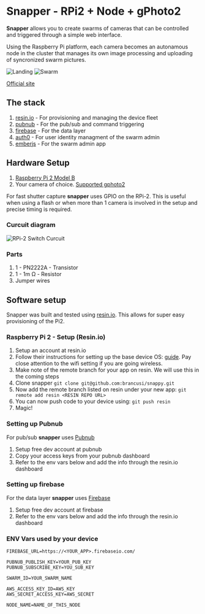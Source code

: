 # Snapper - RPi2 + Node + gPhoto2

__Snapper__ allows you to create swarms of cameras that can be controlled and triggered through a simple web interface.

Using the Raspberry Pi platform, each camera becomes an autonamous node in the cluster that manages its own image processing and uploading of syncronized swarm pictures.

![Landing](http://wildsnapper.s3.amazonaws.com/Screen%20Shot%202015-08-16%20at%209.17.04%20PM.png)
![Swarm](http://wildsnapper.s3.amazonaws.com/Screen%20Shot%202015-08-16%20at%209.17.20%20PM.png)

[Official site](http://brancusi.github.io/snappy/)

## The stack

1. [resin.io](http://resin.io/) - For provisioning and managing the device fleet
1. [pubnub](https://www.pubnub.com/) - For the pub/sub and command triggering
1. [firebase](https://www.firebase.com/) - For the data layer
1. [auth0](https://auth0.com/) - For user identity managment of the swarm admin
1. [emberjs](https://emberjs.com/) - For the swarm admin app

## Hardware Setup

1. [Raspberry Pi 2 Model B](https://www.raspberrypi.org/products/raspberry-pi-2-model-b/)
1. Your camera of choice. [Supported gphoto2](http://www.gphoto.org/doc/remote/)

For fast shutter capture __snapper__ uses GPIO on the RPi-2. This is useful when using a flash or when more than 1 camera is involved in the setup and precise timing is required.

### Curcuit diagram

![RPi-2 Switch Curcuit](http://wildsnapper.s3.amazonaws.com/transistor-study.svg)

### Parts
1. 1 - PN2222A - Transistor
1. 1 - 1m Ω - Resistor
1. Jumper wires

## Software setup

Snapper was built and tested using [resin.io](http://resin.io). This allows for super easy provisioning of the Pi2.

### Raspberry Pi 2 - Setup (Resin.io)

1. Setup an account at resin.io
1. Follow their instructions for setting up the base device OS: [guide](http://docs.resin.io/#/pages/installing/gettingStarted.md). Pay close attention to the wifi setting if you are going wireless.
1. Make note of the remote branch for your app on resin. We will use this in the coming steps
1. Clone snapper `git clone git@github.com:brancusi/snappy.git`
1. Now add the remote branch listed on resin under your new app: `git remote add resin <RESIN REPO URL>`
1. You can now push code to your device using: `git push resin`
1. Magic!

### Setting up Pubnub

For pub/sub __snapper__ uses [Pubnub](http://pubnub.com)

1. Setup free dev account at pubnub
1. Copy your access keys from your pubnub dashboard
1. Refer to the env vars below and add the info through the resin.io dashboard

### Setting up firebase

For the data layer __snapper__ uses [Firebase](http://firebase.com)

1. Setup free dev account at firebase
1. Refer to the env vars below and add the info through the resin.io dashboard

### ENV Vars used by your device

```
FIREBASE_URL=https://<YOUR_APP>.firebaseio.com/

PUBNUB_PUBLISH_KEY=YOUR_PUB_KEY
PUBNUB_SUBSCRIBE_KEY=YOU_SUB_KEY

SWARM_ID=YOUR_SWARM_NAME

AWS_ACCESS_KEY_ID=AWS_KEY
AWS_SECRET_ACCESS_KEY=AWS_SECRET

NODE_NAME=NAME_OF_THIS_NODE
```